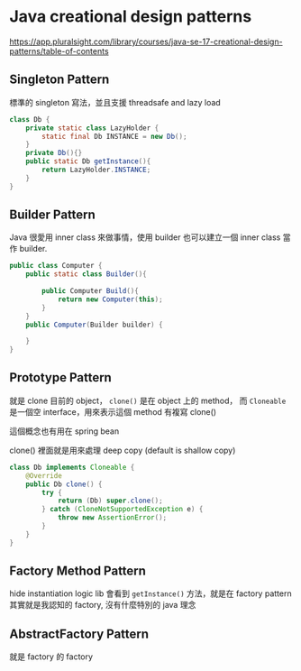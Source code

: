 # Java creational design patterns
https://app.pluralsight.com/library/courses/java-se-17-creational-design-patterns/table-of-contents


## Singleton Pattern
標準的 singleton 寫法，並且支援 threadsafe and lazy load
```java
class Db {
    private static class LazyHolder {
        static final Db INSTANCE = new Db();
    }
    private Db(){}
    public static Db getInstance(){
        return LazyHolder.INSTANCE;
    }
}
```

## Builder Pattern
Java 很愛用 inner class 來做事情，使用 builder 也可以建立一個 inner class 當作 builder.
```java
public class Computer {
    public static class Builder(){
        
        public Computer Build(){
            return new Computer(this);    
        }
    }
    public Computer(Builder builder) {
        
    }
}
```

## Prototype Pattern
就是 clone 目前的 object， `clone()` 是在 object 上的 method，
而 `Cloneable` 是一個空 interface，用來表示這個 method 有複寫 clone()

這個概念也有用在 spring bean

clone() 裡面就是用來處理 deep copy (default is shallow copy)
```java
class Db implements Cloneable {
    @Override
    public Db clone() {
        try {
            return (Db) super.clone();
        } catch (CloneNotSupportedException e) {
            throw new AssertionError();
        }
    }
}
```

## Factory Method Pattern
hide instantiation logic
lib 會看到 `getInstance()` 方法，就是在 factory pattern 
其實就是我認知的 factory, 沒有什麼特別的 java 理念


## AbstractFactory Pattern
就是 factory 的 factory
